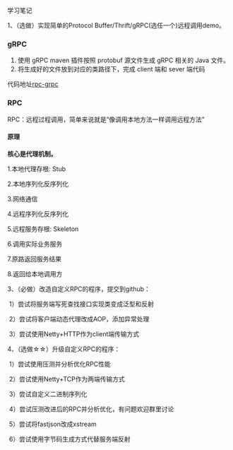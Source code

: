 学习笔记

1、（选做）实现简单的Protocol Buffer/Thrift/gRPC(选任一个)远程调用demo。

### gRPC

1. 使用 gRPC maven 插件按照 protobuf 源文件生成 gRPC 相关的 Java 文件。
2. 将生成好的文件放到对应的类路径下，完成 client 端和 sever 端代码

代码地址[rpc-grpc](https://github.com/oliverschen/JAVA-000/tree/main/Week_09/rpc-grpc)

### RPC

RPC：远程过程调用，简单来说就是“像调用本地方法一样调用远程方法”

#### 原理

**核心是代理机制。**

1.本地代理存根: Stub

2.本地序列化反序列化

3.网络通信

4.远程序列化反序列化

5.远程服务存根: Skeleton

6.调用实际业务服务

7.原路返回服务结果

8.返回给本地调用方



3、（必做）改造自定义RPC的程序，提交到github： 

​	1）尝试将服务端写死查找接口实现类变成泛型和反射

​	2）尝试将客户端动态代理改成AOP，添加异常处理

​	3）尝试使用Netty+HTTP作为client端传输方式

4、（选做☆☆）升级自定义RPC的程序：

​	1）尝试使用压测并分析优化RPC性能

​	2）尝试使用Netty+TCP作为两端传输方式

​	3）尝试自定义二进制序列化

​	4）尝试压测改进后的RPC并分析优化，有问题欢迎群里讨论

​	5）尝试将fastjson改成xstream

​	6）尝试使用字节码生成方式代替服务端反射